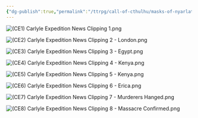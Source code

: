 ```yaml
---
{"dg-publish":true,"permalink":"/ttrpg/call-of-cthulhu/masks-of-nyarlathotep/players/clues/carlyle-expedition-papers/","tags":["TTRPG/Games/MoN"]}
---
```


![(CE1) Carlyle Expedition News Clipping 1.png](/img/user/z_Attachments/TTRPG/Masks%20of%20Nyarlathotep/Clues/Carlyle%20Expedition/(CE1)%20Carlyle%20Expedition%20News%20Clipping%201.png)

![(CE2) Carlyle Expedition News Clipping 2 - London.png](/img/user/z_Attachments/TTRPG/Masks%20of%20Nyarlathotep/Clues/Carlyle%20Expedition/(CE2)%20Carlyle%20Expedition%20News%20Clipping%202%20-%20London.png)

![(CE3) Carlyle Expedition News Clipping 3 - Egypt.png](/img/user/z_Attachments/TTRPG/Masks%20of%20Nyarlathotep/Clues/Carlyle%20Expedition/(CE3)%20Carlyle%20Expedition%20News%20Clipping%203%20-%20Egypt.png)

![(CE4) Carlyle Expedition News Clipping 4 - Kenya.png](/img/user/z_Attachments/TTRPG/Masks%20of%20Nyarlathotep/Clues/Carlyle%20Expedition/(CE4)%20Carlyle%20Expedition%20News%20Clipping%204%20-%20Kenya.png)

![(CE5) Carlyle Expedition News Clipping 5 - Kenya.png](/img/user/z_Attachments/TTRPG/Masks%20of%20Nyarlathotep/Clues/Carlyle%20Expedition/(CE5)%20Carlyle%20Expedition%20News%20Clipping%205%20-%20Kenya.png)

![(CE6) Carlyle Expedition News Clipping 6 - Erica.png](/img/user/z_Attachments/TTRPG/Masks%20of%20Nyarlathotep/Clues/Carlyle%20Expedition/(CE6)%20Carlyle%20Expedition%20News%20Clipping%206%20-%20Erica.png)

![(CE7) Carlyle Expedition News Clipping 7 - Murderers Hanged.png](/img/user/z_Attachments/TTRPG/Masks%20of%20Nyarlathotep/Clues/Carlyle%20Expedition/(CE7)%20Carlyle%20Expedition%20News%20Clipping%207%20-%20Murderers%20Hanged.png)

![(CE8) Carlyle Expedition News Clipping 8 - Massacre Confirmed.png](/img/user/z_Attachments/TTRPG/Masks%20of%20Nyarlathotep/Clues/Carlyle%20Expedition/(CE8)%20Carlyle%20Expedition%20News%20Clipping%208%20-%20Massacre%20Confirmed.png)
